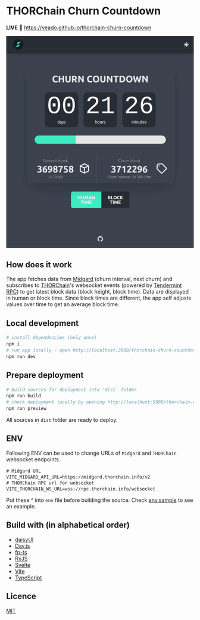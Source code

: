 # THORChain Churn Countdown

**LIVE** :eyes: https://veado.github.io/thorchain-churn-countdown

![Preview](./wiki/preview2.gif)

## How does it work

The app fetches data from [Midgard](https://midgard.thorchain.info/v2/doc) (churn interval, next churn) and subscribes to [THORChain](https://docs.thorchain.org/)'s websocket events (powered by [Tendermint RPC](https://docs.tendermint.com/master/rpc/#/Websocket)) to get latest block data (block height, block time). Data are displayed in human or block time. Since block times are different, the app self adjusts values over time to get an average block time.

## Local development

```bash
# install dependencies (only once)
npm i
# run app locally - open http://localhost:3000/thorchain-churn-countdown/
npm run dev
```

## Prepare deployment

```bash
# Build sources for deployment into 'dist` folder
npm run build
# check deployment locally by opening http://localhost:5000/thorchain-churn-countdown/
npm run preview
```

All sources in `dist` folder are ready to deploy.

## ENV

Following ENV can be used to change URLs of `Midgard` and `THORChain` websocket endpoints.

```
# Midgard URL
VITE_MIDGARD_API_URL=https://midgard.thorchain.info/v2
# THORChain RPC url for websocket
VITE_THORCHAIN_WS_URL=wss://rpc.thorchain.info/websocket
```

Put these ^ into `env` file before building the source. Check [env.sample](env.sample) to see an example.

## Build with (in alphabetical order)

- [daisyUI](https://daisyui.com)
- [Day.js](https://day.js.org)
- [fp-ts](https://gcanti.github.io/fp-ts/)
- [RxJS](https://rxjs.dev)
- [Svelte](https://svelte.dev)
- [Vite](https://vitejs.dev/)
- [TypeScript](https://www.typescriptlang.org/)

## Licence

[MIT](./LICENSE)
